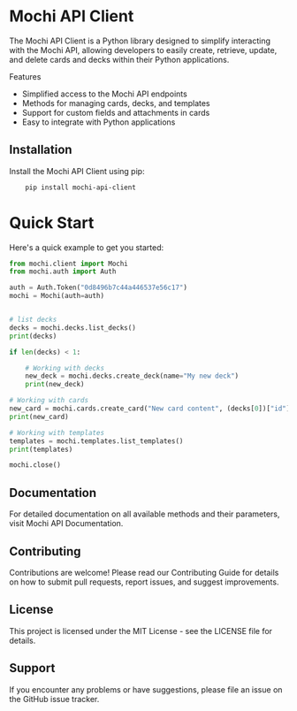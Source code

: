 # Mochi API Client
The Mochi API Client is a Python library designed to simplify interacting with the Mochi API, allowing developers to easily create, retrieve, update, and delete cards and decks within their Python applications.

Features
- Simplified access to the Mochi API endpoints
- Methods for managing cards, decks, and templates
- Support for custom fields and attachments in cards
- Easy to integrate with Python applications

## Installation
Install the Mochi API Client using pip:

```sh
    pip install mochi-api-client
```

# Quick Start
Here's a quick example to get you started:

```python
from mochi.client import Mochi
from mochi.auth import Auth

auth = Auth.Token("0d8496b7c44a446537e56c17")
mochi = Mochi(auth=auth)


# list decks
decks = mochi.decks.list_decks()
print(decks)

if len(decks) < 1:

    # Working with decks
    new_deck = mochi.decks.create_deck(name="My new deck")
    print(new_deck)

# Working with cards
new_card = mochi.cards.create_card("New card content", (decks[0])["id"])
print(new_card)

# Working with templates
templates = mochi.templates.list_templates()
print(templates)

mochi.close()
```

## Documentation
For detailed documentation on all available methods and their parameters, visit Mochi API Documentation.

## Contributing
Contributions are welcome! Please read our Contributing Guide for details on how to submit pull requests, report issues, and suggest improvements.

## License
This project is licensed under the MIT License - see the LICENSE file for details.

## Support
If you encounter any problems or have suggestions, please file an issue on the GitHub issue tracker.